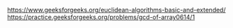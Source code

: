 https://www.geeksforgeeks.org/euclidean-algorithms-basic-and-extended/
https://practice.geeksforgeeks.org/problems/gcd-of-array0614/1
